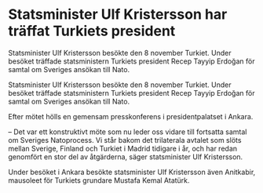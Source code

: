 # Statsminister Ulf Kristersson har träffat Turkiets president

Statsminister Ulf Kristersson besökte den 8 november Turkiet. Under besöket träffade statsministern Turkiets president Recep Tayyip Erdoğan för samtal om Sveriges ansökan till Nato.

Statsminister Ulf Kristersson besökte den 8 november Turkiet. Under besöket träffade statsministern Turkiets president Recep Tayyip Erdoğan för samtal om Sveriges ansökan till Nato.

Efter mötet hölls en gemensam presskonferens i presidentpalatset i Ankara.

– Det var ett konstruktivt möte som nu leder oss vidare till fortsatta samtal om Sveriges Natoprocess. Vi står bakom det trilaterala avtalet som slöts mellan Sverige, Finland och Turkiet i Madrid tidigare i år, och har redan genomfört en stor del av åtgärderna, säger statsminister Ulf Kristersson.

Under besöket i Ankara besökte statsminister Ulf Kristersson även Anitkabir, mausoleet för Turkiets grundare Mustafa Kemal Atatürk.
